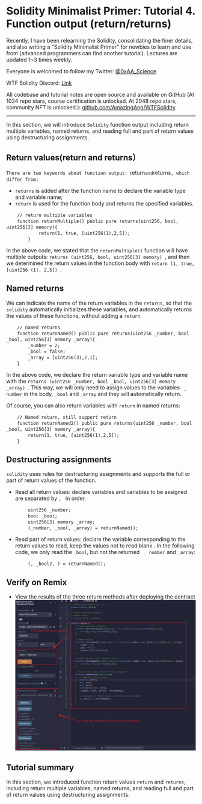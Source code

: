 # Solidity Minimalist Primer: Tutorial 4. Function output (return/returns)

Recently, I have been relearning the Solidity, consolidating the finer details, and also writing a "Solidity Minimalist Primer" for newbies to learn and use from (advanced programmers can find another tutorial). Lectures are updated 1~3 times weekly. 

Everyone is welcomed to follow my Twitter: [@0xAA_Science](https://twitter.com/0xAA_Science)

WTF Solidity Discord: [Link](https://discord.gg/5akcruXrsk)

All codebase and tutorial notes are open source and available on GitHub (At 1024 repo stars, course certification is unlocked. At 2048 repo stars, community NFT is unlocked.): [github.com/AmazingAng/WTFSolidity](https://github.com/AmazingAng/WTFSolidity)

-----

In this section, we will introduce `Solidity` function output including return multiple variables, named returns, and reading full and part of return values using destructuring assignments. 

## Return values(return and returns）
`There are two keywords about function output: `return` and `returns`, which differ from:`
- `returns` is added after the function name to declare the variable type and variable name;
- `return` is used for the function body and returns the specified variables.

```solidity
    // return multiple variables
    function returnMultiple() public pure returns(uint256, bool, uint256[3] memory){
            return(1, true, [uint256(1),2,5]);
        }
```
In the above code, we stated that the `returnMultiple()` function will have multiple outputs: `returns (uint256, bool, uint256[3] memory) `, and then we determined the return values in the function body with `return (1, true, [uint256 (1), 2,5]) `.

## Named returns
We can indicate the name of the return variables in the `returns`, so that the `solidity` automatically initializes these variables, and automatically returns the values of these functions, without adding a `return`.

```solidity
    // named returns
    function returnNamed() public pure returns(uint256 _number, bool _bool, uint256[3] memory _array){
        _number = 2;
        _bool = false; 
        _array = [uint256(3),2,1];
    }
```
In the above code, we declare the return variable type and variable name with the `returns (uint256 _number, bool _bool, uint256[3] memory _array) `. This way, we will only need to assign values to the variables ` _ number` in the body, ` _bool ` and ` _array ` and they will automatically return.

Of course, you can also return variables with `return` in named returns:
```solidity
    // Named return, still support return
    function returnNamed2() public pure returns(uint256 _number, bool _bool, uint256[3] memory _array){
        return(1, true, [uint256(1),2,5]);
    }
```
## Destructuring assignments
`solidity` uses rules for destructuring assignments and supports the full or part of return values of the function.
- Read all return values: declare variables and variables to be assigned are separated by `, ` in order.
```solidity
        uint256 _number;
        bool _bool;
        uint256[3] memory _array;
        (_number, _bool, _array) = returnNamed();
```
- Read part of return values: declare the variable corresponding to the return values to read, keep the values not to read blank . In the following code, we only read the ` _bool `, but not the returned ` _ number` and ` _array `:
```solidity
        (, _bool2, ) = returnNamed();
```

## Verify on Remix
- View the results of the three return methods after deploying the contract
![](./img/4-1.png)


## Tutorial summary
In this section, we introduced function return values `return` and `returns`, including return multiple variables, named returns, and reading full and part of return values using destructuring assignments. 





